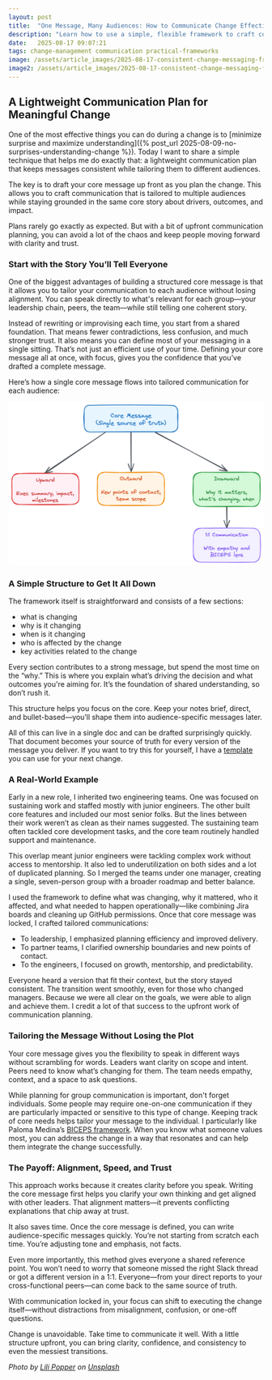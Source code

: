 ```yaml
---
layout: post
title:  "One Message, Many Audiences: How to Communicate Change Effectively"
description: "Learn how to use a simple, flexible framework to craft consistent messaging during change—tailored to every audience but grounded in a single, shared story."
date:   2025-08-17 09:07:21
tags: change-management communication practical-frameworks
image: /assets/article_images/2025-08-17-consistent-change-messaging-framework/path.jpg
image2: /assets/article_images/2025-08-17-consistent-change-messaging-framework/path-mobile.jpg
---
```


## A Lightweight Communication Plan for Meaningful Change

One of the most effective things you can do during a change is to [minimize surprise and maximize understanding]({% post_url 2025-08-09-no-surprises-understanding-change %}). Today I want to share a simple technique that helps me do exactly that: a lightweight communication plan that keeps messages consistent while tailoring them to different audiences.

The key is to draft your core message up front as you plan the change. This allows you to craft communication that is tailored to multiple audiences while staying grounded in the same core story about drivers, outcomes, and impact.

Plans rarely go exactly as expected. But with a bit of upfront communication planning, you can avoid a lot of the chaos and keep people moving forward with clarity and trust.

### Start with the Story You’ll Tell Everyone

One of the biggest advantages of building a structured core message is that it allows you to tailor your communication to each audience without losing alignment. You can speak directly to what's relevant for each group—your leadership chain, peers, the team—while still telling one coherent story.

Instead of rewriting or improvising each time, you start from a shared foundation. That means fewer contradictions, less confusion, and much stronger trust. It also means you can define most of your messaging in a single sitting. That’s not just an efficient use of your time. Defining your core message all at once, with focus, gives you the confidence that you’ve drafted a complete message.

Here’s how a single core message flows into tailored communication for each audience:

![Example Core Message Flow](/assets/article_images/2025-08-17-consistent-change-messaging-framework/core-message-framework.png)

### A Simple Structure to Get It All Down

The framework itself is straightforward and consists of a few sections:

- what is changing
- why is it changing
- when is it changing
- who is affected by the change
- key activities related to the change

Every section contributes to a strong message, but spend the most time on the “why.” This is where you explain what’s driving the decision and what outcomes you're aiming for. It’s the foundation of shared understanding, so don’t rush it.

This structure helps you focus on the core. Keep your notes brief, direct, and bullet-based—you’ll shape them into audience-specific messages later.

All of this can live in a single doc and can be drafted surprisingly quickly. That document becomes your source of truth for every version of the message you deliver. If you want to try this for yourself, I have a [template](https://docs.google.com/document/d/1S2TqFxtOMJzk_BDTGYFCDF7IdyOuQ21bUxw7_WTsS54/edit?usp=sharing) you can use for your next change.

### A Real-World Example

Early in a new role, I inherited two engineering teams. One was focused on sustaining work and staffed mostly with junior engineers. The other built core features and included our most senior folks. But the lines between their work weren’t as clean as their names suggested. The sustaining team often tackled core development tasks, and the core team routinely handled support and maintenance.

This overlap meant junior engineers were tackling complex work without access to mentorship. It also led to underutilization on both sides and a lot of duplicated planning. So I merged the teams under one manager, creating a single, seven-person group with a broader roadmap and better balance.

I used the framework to define what was changing, why it mattered, who it affected, and what needed to happen operationally—like combining Jira boards and cleaning up GitHub permissions. Once that core message was locked, I crafted tailored communications:

- To leadership, I emphasized planning efficiency and improved delivery.
- To partner teams, I clarified ownership boundaries and new points of contact.
- To the engineers, I focused on growth, mentorship, and predictability.

Everyone heard a version that fit their context, but the story stayed consistent. The transition went smoothly, even for those who changed managers. Because we were all clear on the goals, we were able to align and achieve them. I credit a lot of that success to the upfront work of communication planning.

### Tailoring the Message Without Losing the Plot

Your core message gives you the flexibility to speak in different ways without scrambling for words. Leaders want clarity on scope and intent. Peers need to know what’s changing for them. The team needs empathy, context, and a space to ask questions.

While planning for group communication is important, don't forget individuals. Some people may require one-on-one communication if they are particularly impacted or sensitive to this type of change. Keeping track of core needs helps tailor your message to the individual. I particularly like Paloma Medina’s [BICEPS framework](https://www.palomamedina.com/biceps). When you know what someone values most, you can address the change in a way that resonates and can help them integrate the change successfully.

### The Payoff: Alignment, Speed, and Trust

This approach works because it creates clarity before you speak. Writing the core message first helps you clarify your own thinking and get aligned with other leaders. That alignment matters—it prevents conflicting explanations that chip away at trust.

It also saves time. Once the core message is defined, you can write audience-specific messages quickly. You’re not starting from scratch each time. You’re adjusting tone and emphasis, not facts.

Even more importantly, this method gives everyone a shared reference point. You won’t need to worry that someone missed the right Slack thread or got a different version in a 1:1. Everyone—from your direct reports to your cross-functional peers—can come back to the same source of truth.

With communication locked in, your focus can shift to executing the change itself—without distractions from misalignment, confusion, or one-off questions.

Change is unavoidable. Take time to communicate it well. With a little structure upfront, you can bring clarity, confidence, and consistency to even the messiest transitions.

*Photo by [Lili Popper](https://unsplash.com/@lili_popper) on [Unsplash](https://unsplash.com/photos/gray-and-white-pathway-between-green-plants-on-vast-valley-lu15z1m_KfM)*
